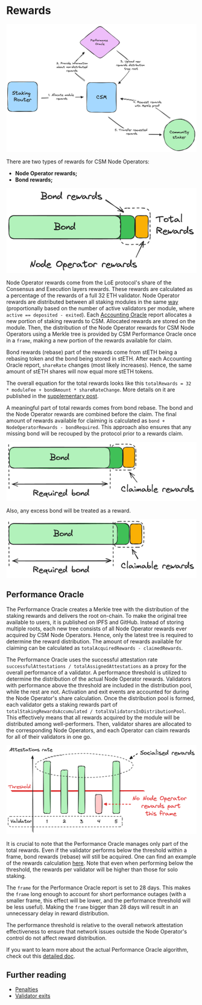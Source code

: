 # Rewards
![rewards-1](../../../static/img/csm/rewards-1.png)

There are two types of rewards for CSM Node Operators:
- **Node Operator rewards;**
- **Bond rewards;**

![rewards-2](../../../static/img/csm/rewards-2.png)

Node Operator rewards come from the LoE protocol's share of the Consensus and Execution layers rewards. These rewards are calculated as a percentage of the rewards of a full 32 ETH validator. Node Operator rewards are distributed between all staking modules in the same [way](https://docs.lido.fi/contracts/staking-router#fee-distribution) (proportionally based on the number of active validators per module, where `active == deposited - exited`). Each [Accounting Oracle](../../contracts/accounting-oracle.md) report allocates a new portion of staking rewards to CSM. Allocated rewards are stored on the module. Then, the distribution of the Node Operator rewards for CSM Node Operators using a Merkle tree is provided by CSM Performance Oracle once in a `frame`, making a new portion of the rewards available for claim.

Bond rewards (rebase) part of the rewards come from stETH being a rebasing token and the bond being stored in stETH. After each Accounting Oracle report, `shareRate` changes (most likely increases). Hence, the same amount of stETH shares will now equal more stETH tokens.

The overall equation for the total rewards looks like this `totalRewards = 32 * moduleFee + bondAmount * shareRateChange`. More details on it are published in the [supplementary post](https://research.lido.fi/t/bond-and-staking-fee-napkin-math/5999).

A meaningful part of total rewards comes from bond rebase. The bond and the Node Operator rewards are combined before the claim. The final amount of rewards available for claiming is calculated as `bond + NodeOperatorRewards - bondRequired`. This approach also ensures that any missing bond will be recouped by the protocol prior to a rewards claim.

![rewards-3](../../../static/img/csm/rewards-3.png)

Also, any excess bond will be treated as a reward.

![rewards-4](../../../static/img/csm/rewards-4.png)


## Performance Oracle
The Performance Oracle creates a Merkle tree with the distribution of the staking rewards and delivers the root on-chain. To make the original tree available to users, it is published on IPFS and GitHub. Instead of storing multiple roots, each new tree consists of all Node Operator rewards ever acquired by CSM Node Operators. Hence, only the latest tree is required to determine the reward distribution. The amount of rewards available for claiming can be calculated as `totalAcquiredRewards - claimedRewards`.

The Performance Oracle uses the successful attestation rate `successfulAttestations / totalAssignedAttestations` as a proxy for the overall performance of a validator. A performance threshold is utilized to determine the distribution of the actual Node Operator rewards. Validators with performance above the threshold are included in the distribution pool, while the rest are not. Activation and exit events are accounted for during the Node Operator's share calculation. Once the distribution pool is formed, each validator gets a staking rewards part of `totalStakingRewardsAccumulated / totalValidatorsInDistributionPool`. This effectively means that all rewards acquired by the module will be distributed among well-performers. Then, validator shares are allocated to the corresponding Node Operators, and each Operator can claim rewards for all of their validators in one go.

![rewards-5](../../../static/img/csm/rewards-5.png)

It is crucial to note that the Performance Oracle manages only part of the total rewards. Even if the validator performs below the threshold within a frame, bond rewards (rebase) will still be acquired. One can find an example of the rewards calculation [here](https://docs.google.com/spreadsheets/d/1hLvuOesPVOYHDqO373bdyiKn4_3UXQF1rATbgTrKhWc/edit?usp=sharing). Note that even when performing below the threshold, the rewards per validator will be higher than those for solo staking.

The `frame` for the Performance Oracle report is set to 28 days. This makes the `frame` long enough to account for short performance outages (with a smaller frame, this effect will be lower, and the performance threshold will be less useful). Making the `frame` bigger than 28 days will result in an unnecessary delay in reward distribution.

The performance threshold is relative to the overall network attestation effectiveness to ensure that network issues outside the Node Operator's control do not affect reward distribution.

If you want to learn more about the actual Performance Oracle algorithm, check out this [detailed doc](https://hackmd.io/@lido/BJclaWbi6).

## Further reading

- [Penalties](penalties.md)
- [Validator exits](validator-exits.md)